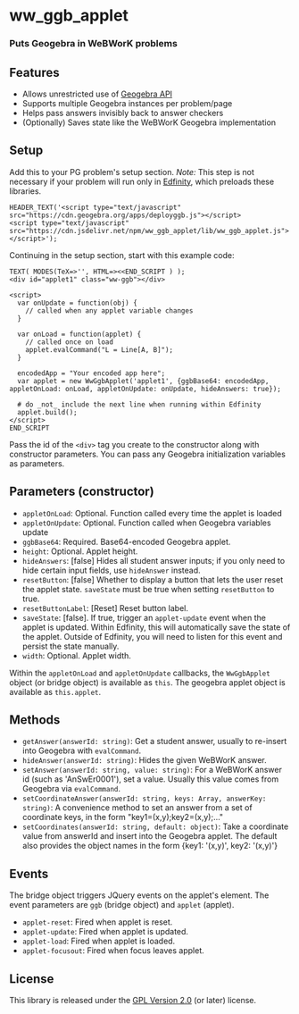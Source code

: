 # ww_ggb_applet
### Puts Geogebra in WeBWorK problems

## Features

- Allows unrestricted use of [Geogebra API](https://wiki.geogebra.org/en/Reference:GeoGebra_Apps_API)
- Supports multiple Geogebra instances per problem/page
- Helps pass answers invisibly back to answer checkers
- (Optionally) Saves state like the WeBWorK Geogebra implementation

## Setup

Add this to your PG problem's setup section. *Note:* This step is not necessary if your problem will run only in [Edfinity](https://www.edfinity.com), which preloads these libraries.

```
HEADER_TEXT('<script type="text/javascript" src="https://cdn.geogebra.org/apps/deployggb.js"></script>
<script type="text/javascript" src="https://cdn.jsdelivr.net/npm/ww_ggb_applet/lib/ww_ggb_applet.js"></script>');
```

Continuing in the setup section, start with this example code:

```
TEXT( MODES(TeX=>'', HTML=><<END_SCRIPT ) );
<div id="applet1" class="ww-ggb"></div>

<script>
  var onUpdate = function(obj) {
    // called when any applet variable changes
  }

  var onLoad = function(applet) {
    // called once on load
    applet.evalCommand("L = Line[A, B]");
  }

  encodedApp = "Your encoded app here";
  var applet = new WwGgbApplet('applet1', {ggbBase64: encodedApp, appletOnLoad: onLoad, appletOnUpdate: onUpdate, hideAnswers: true});

  # do _not_ include the next line when running within Edfinity
  applet.build();
</script>
END_SCRIPT

```

Pass the id of the `<div>` tag you create to the constructor along with constructor parameters. You can pass any Geogebra initialization variables as parameters.

## Parameters (constructor)

- `appletOnLoad`: Optional. Function called every time the applet is loaded
- `appletOnUpdate`: Optional. Function called when Geogebra variables update
- `ggbBase64`: Required. Base64-encoded Geogebra applet.
- `height`: Optional. Applet height.
- `hideAnswers`: [false] Hides all student answer inputs; if you only need to hide certain input fields, use `hideAnswer` instead.
- `resetButton`: [false] Whether to display a button that lets the user reset the applet state. `saveState` must be true when setting `resetButton` to true.
- `resetButtonLabel`: [Reset] Reset button label.
- `saveState`: [false]. If true, trigger an `applet-update` event when the applet is updated. Within Edfinity, this will automatically save the state of the applet. Outside of Edfinity, you will need to listen for this event and persist the state manually.
- `width`: Optional. Applet width.

Within the `appletOnLoad` and `appletOnUpdate` callbacks, the `WwGgbApplet` object (or bridge object) is available as `this`. The geogebra applet object is available as `this.applet`.

## Methods

- `getAnswer(answerId: string)`:
  Get a student answer, usually to re-insert into Geogebra with `evalCommand`.
- `hideAnswer(answerId: string)`:
  Hides the given WeBWorK answer.
- `setAnswer(answerId: string, value: string)`:
  For a WeBWorK answer id (such as 'AnSwEr0001'), set a value. Usually this value comes from Geogebra via `evalCommand`.
- `setCoordinateAnswer(answerId: string, keys: Array, answerKey: string)`:
   A convenience method to set an answer from a set of coordinate keys, in the form "key1=(x,y);key2=(x,y);..."
- `setCoordinates(answerId: string, default: object)`:
   Take a coordinate value from answerId and insert into the Geogebra applet. The default also provides the object names
   in the form {key1: '(x,y)', key2: '(x,y)'}

## Events

The bridge object triggers JQuery events on the applet's element. The event parameters are `ggb` (bridge object) and `applet` (applet).

- `applet-reset`: Fired when applet is reset.
- `applet-update`: Fired when applet is updated.
- `applet-load`: Fired when applet is loaded.
- `applet-focusout`: Fired when focus leaves applet.


## License

This library is released under the [GPL Version 2.0](https://opensource.org/licenses/GPL-2.0) (or later) license.
